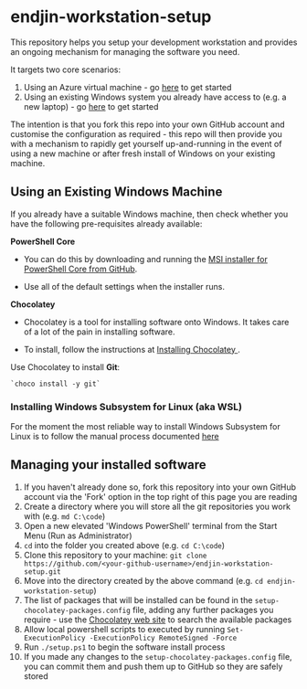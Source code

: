 # endjin-workstation-setup

This repository helps you setup your development workstation and provides an ongoing mechanism for managing the software you need.

It targets two core scenarios:

1. Using an Azure virtual machine - go [here](docs/setup_vm.md) to get started
1. Using an existing Windows system you already have access to (e.g. a new laptop) - go [here](#using-an-existing-windows-machine) to get started

The intention is that you fork this repo into your own GitHub account and customise the configuration as required - this repo will then provide you with a mechanism to rapidly get yourself up-and-running in the event of using a new machine or after fresh install of Windows on your existing machine.


## Using an Existing Windows Machine

If you already have a suitable Windows machine, then check whether you have the following pre-requisites already available:


**PowerShell Core**

- You can do this by downloading and running the [MSI installer for PowerShell Core from GitHub](https://github.com/PowerShell/PowerShell/releases/download/v7.1.3/PowerShell-7.1.3-win-x64.msi).

- Use all of the default settings when the installer runs.

**Chocolatey**

- Chocolatey is a tool for installing software onto Windows.  It takes care of a lot of the pain in installing software.

-  To install, follow the instructions at [Installing Chocolatey ](https://chocolatey.org/install).


Use Chocolatey to install **Git**:

    `choco install -y git`

### Installing Windows Subsystem for Linux (aka WSL)

For the moment the most reliable way to install Windows Subsystem for Linux is to follow the manual process documented [here](docs/setup_vm.md#installing-windows-subsystem-for-linux)

## Managing your installed software

1. If you haven't already done so, fork this repository into your own GitHub account via the 'Fork' option in the top right of this page you are reading
1. Create a directory where you will store all the git repositories you work with (e.g. `md C:\code`)
1. Open a new elevated 'Windows PowerShell' terminal from the Start Menu (Run as Administrator)
1. `cd` into the folder you created above (e.g. `cd C:\code`)
1. Clone this repository to your machine: `git clone https://github.com/<your-github-username>/endjin-workstation-setup.git`
1. Move into the directory created by the above command (e.g. `cd endjin-workstation-setup`)
1. The list of packages that will be installed can be found in the `setup-chocolatey-packages.config` file, adding any further packages you require - use the [Chocolatey web site](https://community.chocolatey.org/packages) to search the available packages
1. Allow local powershell scripts to executed by running `Set-ExecutionPolicy -ExecutionPolicy RemoteSigned -Force`
1. Run `./setup.ps1` to begin the software install process
1. If you made any changes to the `setup-chocolatey-packages.config` file, you can commit them and push them up to GitHub so they are safely stored
